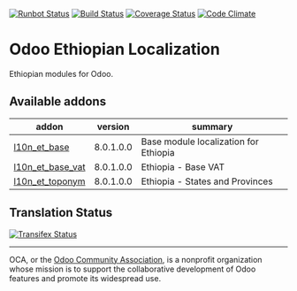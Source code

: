 [![Runbot Status](https://runbot.odoo-community.org/runbot/badge/flat/${REPO_ID}/${BRANCH_NAME}.svg)](https://runbot.odoo-community.org/runbot/repo/github-com-oca-${REPO_NAME}-${REPO_ID})
[![Build Status](https://travis-ci.org/OCA/l10n-ethiopia.svg?branch=8.0)](https://travis-ci.org/OCA/l10n-ethiopia)
[![Coverage Status](https://coveralls.io/repos/OCA/l10n-ethiopia/badge.svg?branch=8.0&service=github)](https://coveralls.io/github/OCA/l10n-ethiopia?branch=8.0)
[![Code Climate](https://codeclimate.com/github/OCA/l10n-ethiopia/badges/gpa.svg)](https://codeclimate.com/github/OCA/l10n-ethiopia)

# Odoo Ethiopian Localization

Ethiopian modules for Odoo.

[//]: # (addons)
Available addons
----------------
addon | version | summary
--- | --- | ---
[l10n_et_base](l10n_et_base/) | 8.0.1.0.0 | Base module localization for Ethiopia
[l10n_et_base_vat](l10n_et_base_vat/) | 8.0.1.0.0 | Ethiopia - Base VAT
[l10n_et_toponym](l10n_et_toponym/) | 8.0.1.0.0 | Ethiopia - States and Provinces

[//]: # (end addons)

Translation Status
------------------
[![Transifex Status](https://www.transifex.com/oca/OCA-l10n-ethiopia-8-0/chart/image_png)](https://www.transifex.com/oca/OCA-l10n-ethiopia-8-0)

----

OCA, or the [Odoo Community Association](http://odoo-community.org/), is a nonprofit organization whose
mission is to support the collaborative development of Odoo features and
promote its widespread use.

